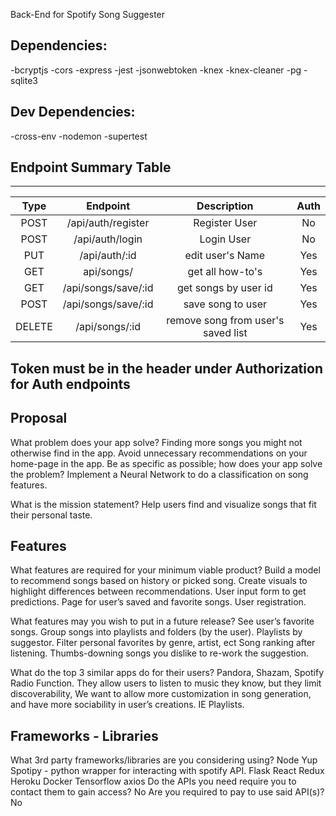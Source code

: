 Back-End for Spotify Song Suggester
## Dependencies:
-bcryptjs
-cors
-express
-jest
-jsonwebtoken
-knex
-knex-cleaner
-pg
-sqlite3

## Dev Dependencies:
-cross-env
-nodemon
-supertest

## Endpoint Summary Table
---
|Type     |Endpoint           |Description        |Auth|
|:-------:|:-----------------------:|:----------------------:|:--:|
|POST     |/api/auth/register          |Register User           |No  |
|POST     |/api/auth/login             |Login User              |No  |
|PUT      |/api/auth/:id |edit user's Name      |Yes |
|GET      |api/songs/                 |get all how-to's        |Yes  |
|GET      |/api/songs/save/:id              |get songs by user id        |Yes  |
|POST     |/api/songs/save/:id                 |save song to user          |Yes |
|DELETE   |/api/songs/:id              |remove song from user's saved list |Yes |

## Token must be in the header under Authorization for Auth endpoints


## Proposal

What problem does your app solve?
Finding more songs you might not otherwise find in the app. 
Avoid unnecessary recommendations on your home-page in the app.
Be as specific as possible; how does your app solve the problem?
Implement a Neural Network to do a classification on song features.

What is the mission statement?
Help users find and visualize songs that fit their personal taste.


## Features

What features are required for your minimum viable product?
Build a model to recommend songs based on history or picked song.
Create visuals to highlight differences between recommendations.
User input form to get predictions.
Page for user’s saved and favorite songs.
User registration.

What features may you wish to put in a future release?
See user’s favorite songs.
Group songs into playlists and folders (by the user).
Playlists by suggestor.
Filter personal favorites by genre, artist, ect
Song ranking after listening.
Thumbs-downing songs you dislike to re-work the suggestion.

What do the top 3 similar apps do for their users?
Pandora, Shazam, Spotify Radio Function. 
They allow users to listen to music they know, but they limit discoverability, We want to allow more customization in song generation, and have more sociability in user’s creations. IE Playlists.


## Frameworks - Libraries

What 3rd party frameworks/libraries are you considering using?
Node
Yup
Spotipy  - python wrapper for interacting with spotify API.
Flask
React 
Redux
Heroku
Docker
Tensorflow
axios
Do the APIs you need require you to contact them to gain access?
No
Are you required to pay to use said API(s)?
No

